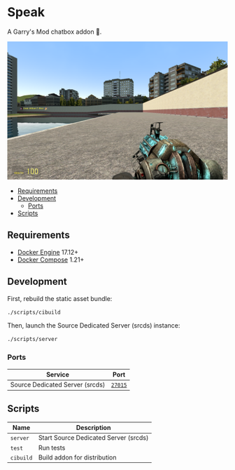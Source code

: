# Speak

A Garry's Mod chatbox addon 💬.

![](doc/screenshot.png)

- [Requirements](#requirements)
- [Development](#development)
  - [Ports](#ports)
- [Scripts](#scripts)

## Requirements

- [Docker Engine](https://docs.docker.com/install/) 17.12+
- [Docker Compose](https://docs.docker.com/compose/install/) 1.21+

## Development

First, rebuild the static asset bundle:

```bash
./scripts/cibuild
```

Then, launch the Source Dedicated Server (srcds) instance:

```bash
./scripts/server
```

### Ports

| Service                         | Port                                       |
|---------------------------------|--------------------------------------------|
| Source Dedicated Server (srcds) | [`27015`](steam://connect/localhost:27015) |

## Scripts

| Name      | Description                           |
|-----------|---------------------------------------|
| `server`  | Start Source Dedicated Server (srcds) |
| `test`    | Run tests                             |
| `cibuild` | Build addon for distribution          |